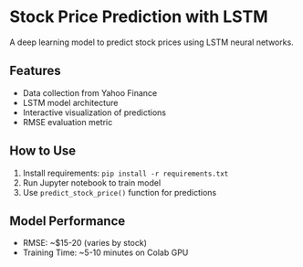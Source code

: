 # Stock Price Prediction with LSTM

A deep learning model to predict stock prices using LSTM neural networks.

## Features
- Data collection from Yahoo Finance
- LSTM model architecture
- Interactive visualization of predictions
- RMSE evaluation metric

## How to Use
1. Install requirements: `pip install -r requirements.txt`
2. Run Jupyter notebook to train model
3. Use `predict_stock_price()` function for predictions

## Model Performance
- RMSE: ~$15-20 (varies by stock)
- Training Time: ~5-10 minutes on Colab GPU
